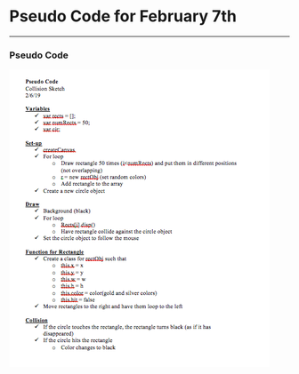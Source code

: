 # Pseudo Code for February 7th
------

### Pseudo Code
![Gracie Meisel](images/Pseudocode.png?raw=true "Gracie Meisel")

